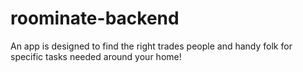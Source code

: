 # roominate-backend
An app is designed to find the right trades people and handy folk for specific tasks needed around your home!

